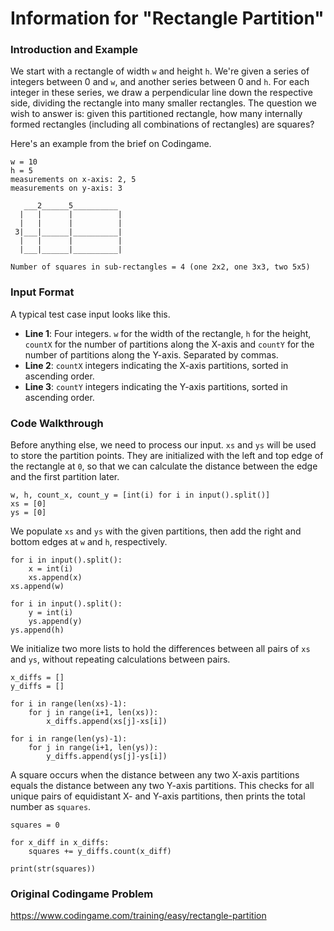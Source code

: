 # Information for "Rectangle Partition"

### Introduction and Example

We start with a rectangle of width `w` and height `h`. We're given a series of integers between 0 and `w`, and another series between 0 and `h`. For each integer in these series, we draw a perpendicular line down the respective side, dividing the rectangle into many smaller rectangles. The question we wish to answer is: given this partitioned rectangle, how many internally formed rectangles (including all combinations of rectangles) are squares?

Here's an example from the brief on Codingame.

    w = 10
    h = 5
    measurements on x-axis: 2, 5
    measurements on y-axis: 3

       ___2______5__________ 
      |   |      |          |
      |   |      |          |
     3|___|______|__________|
      |   |      |          |
      |___|______|__________|

    Number of squares in sub-rectangles = 4 (one 2x2, one 3x3, two 5x5)
    
### Input Format

A typical test case input looks like this.

* __Line 1__: Four integers. `w` for the width of the rectangle, `h` for the height, `countX` for the number of partitions along the X-axis and `countY` for the number of partitions along the Y-axis. Separated by commas.
* __Line 2__: `countX` integers indicating the X-axis partitions, sorted in ascending order.
* __Line 3__: `countY` integers indicating the Y-axis partitions, sorted in ascending order.

### Code Walkthrough

Before anything else, we need to process our input. `xs` and `ys` will be used to store the partition points. They are initialized with the left and top edge of the rectangle at `0`, so that we can calculate the distance between the edge and the first partition later.

    w, h, count_x, count_y = [int(i) for i in input().split()]
    xs = [0]
    ys = [0]
    
We populate `xs` and `ys` with the given partitions, then add the right and bottom edges at `w` and `h`, respectively.

    for i in input().split():
        x = int(i)
        xs.append(x)
    xs.append(w)

    for i in input().split():
        y = int(i)
        ys.append(y)
    ys.append(h)
    
We initialize two more lists to hold the differences between all pairs of `xs` and `ys`, without repeating calculations between pairs.

    x_diffs = []
    y_diffs = []

    for i in range(len(xs)-1):
        for j in range(i+1, len(xs)):
            x_diffs.append(xs[j]-xs[i])

    for i in range(len(ys)-1):
        for j in range(i+1, len(ys)):
            y_diffs.append(ys[j]-ys[i])
            
A square occurs when the distance between any two X-axis partitions equals the distance between any two Y-axis partitions. This checks for all unique pairs of equidistant X- and Y-axis partitions, then prints the total number as `squares`.             
            
    squares = 0

    for x_diff in x_diffs:
        squares += y_diffs.count(x_diff)

    print(str(squares))
    
### Original Codingame Problem

https://www.codingame.com/training/easy/rectangle-partition
